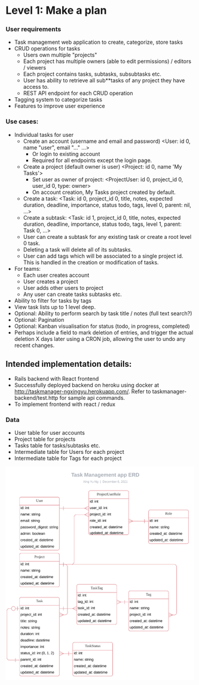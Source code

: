 # Level 1: Make a plan

### User requirements

- Task management web application to create, categorize, store tasks
- CRUD operations for tasks
  - Users own multiple "projects"
  - Each project has multiple owners (able to edit permissions) / editors / viewers
  - Each project contains tasks, subtasks, subsubtasks etc.
  - User has ability to retrieve all sub**tasks of any project they have access to.
  - REST API endpoint for each CRUD operation
- Tagging system to categorize tasks
- Features to improve user experience

### Use cases:

- Individual tasks for user
  - Create an account (username and email and password) <User: id 0, name "user", email "..." ...>
    - Or login to existing account
    - Required for all endpoints except the login page.
  - Create a project (default owner is user) <Project: id 0, name 'My Tasks'>
    - Set user as owner of project: <ProjectUser: id 0, project_id 0, user_id 0, type: owner>
    - On account creation, My Tasks project created by default.
  - Create a task: <Task: id 0, project_id 0, title, notes, expected duration, deadline, importance, status todo, tags, level 0, parent: nil, ...>
  - Create a subtask: <Task: id 1, project_id 0, title, notes, expected duration, deadline, importance, status todo, tags, level 1, parent: Task 0, ...>
  - User can create a subtask for any existing task or create a root level 0 task.
  - Deleting a task will delete all of its subtasks.
  - User can add tags which will be associated to a single project id. This is handled in the creation or modification of tasks.
- For teams:
  - Each user creates account
  - User creates a project
  - User adds other users to project
  - Any user can create tasks subtasks etc.
- Ability to filter for tasks by tags
- View task lists up to 1 level deep. 
- Optional: Ability to perform search by task title / notes (full text search?)
- Optional: Pagination
- Optional: Kanban visualisation for status (todo, in progress, completed)
- Perhaps include a field to mark deletion of entries, and trigger the actual deletion X days later using a CRON job, allowing the user to undo any recent changes.

## Intended implementation details:

- Rails backend with React frontend
- Successfully deployed backend on heroku using docker at http://taskmanager-ngxingyu.herokuapp.com/. Refer to taskmanager-backend/test.http for sample api commands.
- To implement frontend with react / redux

### Data

- User table for user accounts
- Project table for projects
- Tasks table for tasks/subtasks etc.
- Intermediate table for Users for each project
- Intermediate table for Tags for each project

![](https://raw.githubusercontent.com/ngxingyu/taskmanager/main/taskmanager-backend/ERD.svg?token=ADAYHMH2XB4BETFDVZG7UZTBW36T4)
